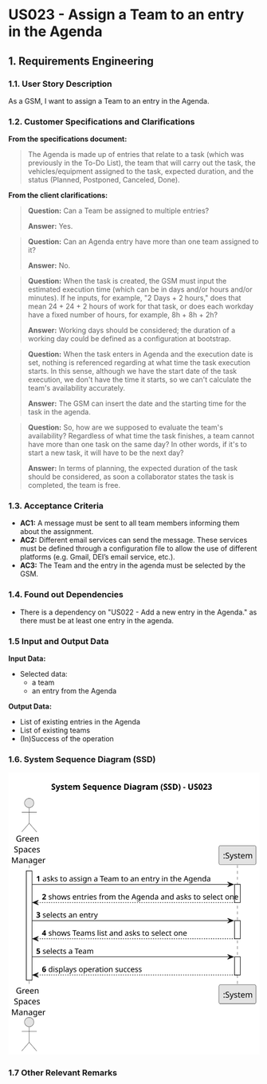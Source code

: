 # US023 - Assign a Team to an entry in the Agenda


## 1. Requirements Engineering

### 1.1. User Story Description

As a GSM, I want to assign a Team to an entry in the Agenda.

### 1.2. Customer Specifications and Clarifications

**From the specifications document:**

>  The Agenda is made
up of entries that relate to a task (which was previously in the To-Do List),
the team that will carry out the task, the vehicles/equipment assigned to
the task, expected duration, and the status (Planned, Postponed, Canceled,
Done).

**From the client clarifications:**

> **Question:** Can a Team be assigned to multiple entries?
>
> **Answer:** Yes.

> **Question:** Can an Agenda entry have more than one team assigned to it?
>
> **Answer:** No.

> **Question:** When the task is created, the GSM must input the estimated execution time (which can be in days and/or hours and/or minutes). If he inputs, for example, "2 Days + 2 hours," does that mean 24 + 24 + 2 hours of work for that task, or does each workday have a fixed number of hours, for example, 8h + 8h + 2h?
>
> **Answer:** Working days should be considered; the duration of a working day could be defined as a configuration at bootstrap.

> **Question:** When the task enters in Agenda and the execution date is set, nothing is referenced regarding at what time the task execution starts. In this sense, although we have the start date of the task execution, we don't have the time it starts, so we can't calculate the team's availability accurately.
>
> **Answer:** The GSM can insert the date and the starting time for the task in the agenda.

> **Question:** So, how are we supposed to evaluate the team's availability? Regardless of what time the task finishes, a team cannot have more than one task on the same day? In other words, if it's to start a new task, it will have to be the next day?
>
> **Answer:** In terms of planning, the expected duration of the task should be considered, as soon a collaborator states the task is completed, the team is free.

### 1.3. Acceptance Criteria

* **AC1:** A message must be sent to all team members informing them about the assignment.
* **AC2:** Different email services can send the message. These services must be defined through a configuration file to allow the use of different platforms (e.g. Gmail, DEI’s email service, etc.).
* **AC3:** The Team and the entry in the agenda must be selected by the GSM.

### 1.4. Found out Dependencies

* There is a dependency on "US022 - Add a new entry in the Agenda." as there must be at least one entry in the agenda.

### 1.5 Input and Output Data

**Input Data:**

* Selected data:
  * a team
  * an entry from the Agenda

**Output Data:**

* List of existing entries in the Agenda
* List of existing teams
* (In)Success of the operation

### 1.6. System Sequence Diagram (SSD)


![System Sequence Diagram](svg/us023-system-sequence-diagram.svg)


### 1.7 Other Relevant Remarks